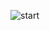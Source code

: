 ![start](https://user-images.githubusercontent.com/67017326/215290258-b1443837-df1d-4cff-846c-45463a99f653.PNG)
